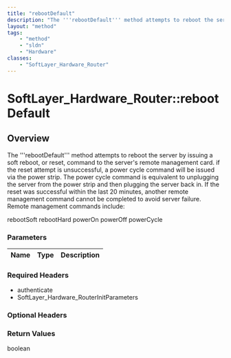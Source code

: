 ```yaml
---
title: "rebootDefault"
description: "The '''rebootDefault''' method attempts to reboot the server by issuing a soft reboot, or reset, command to the server's... "
layout: "method"
tags:
    - "method"
    - "sldn"
    - "Hardware"
classes:
    - "SoftLayer_Hardware_Router"
---
```

# SoftLayer_Hardware_Router::rebootDefault
## Overview 
The '''rebootDefault''' method attempts to reboot the server by issuing a soft reboot, or reset, command to the server's remote management card. if the reset attempt is unsuccessful, a power cycle command will be issued via the power strip. The power cycle command is equivalent to unplugging the server from the power strip and then plugging the server back in. If the reset was successful within the last 20 minutes, another remote management command cannot be completed to avoid server failure. Remote management commands include: 

rebootSoft rebootHard powerOn powerOff powerCycle 



### Parameters 
|Name | Type | Description |
| --- | --- | --- |


### Required Headers
* authenticate
* SoftLayer_Hardware_RouterInitParameters

### Optional Headers

### Return Values
boolean

